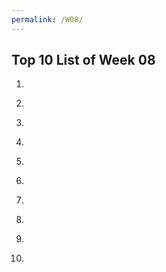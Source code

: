 ```yaml
---
permalink: /W08/
---
```


## Top 10 List of Week 08

1. []()<br/>

2. []()<br/>

3. []()<br/> 

4. []()<br/>

5. []()<br/>

6. []()<br/>

7. []()<br/>

8. []()<br/>

9. []()<br/>

10. []()<br/>
